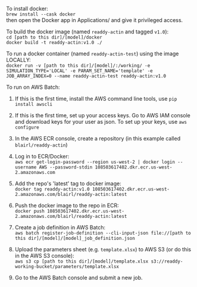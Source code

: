 To install docker:<br/>
`brew install --cask docker`<br/>
then open the Docker app in Applications/ and give it privileged access.

To build the docker image (named `readdy-actin` and tagged `v1.0`):<br/>
`cd [path to this dir]/[model]/docker`<br/>
`docker build -t readdy-actin:v1.0 ./`

To run a docker container (named `readdy-actin-test`) using the image LOCALLY:<br/>
`docker run -v [path to this dir]/[model]/:/working/ -e SIMULATION_TYPE='LOCAL' -e PARAM_SET_NAME='template' -e JOB_ARRAY_INDEX=0 --name readdy-actin-test readdy-actin:v1.0`

To run on AWS Batch:<br/>
1. If this is the first time, install the AWS command line tools, use `pip install awscli`

2. If this is the first time, set up your access keys. Go to AWS IAM console and download keys for your user as json. To set up your keys, use `aws configure`

3. In the AWS ECR console, create a repository (in this example called `blairl/readdy-actin`)

4. Log in to ECR/Docker:<br/>`aws ecr get-login-password --region us-west-2 | docker login --username AWS --password-stdin 108503617402.dkr.ecr.us-west-2.amazonaws.com`

5. Add the repo's 'latest' tag to docker image:<br/>
`docker tag readdy-actin:v1.0 108503617402.dkr.ecr.us-west-2.amazonaws.com/blairl/readdy-actin:latest`

6. Push the docker image to the repo in ECR:<br/>
`docker push 108503617402.dkr.ecr.us-west-2.amazonaws.com/blairl/readdy-actin:latest`

7. Create a job definition in AWS Batch:<br/>
`aws batch register-job-definition --cli-input-json file://[path to this dir]/[model]/[model]_job_definition.json`

8. Upload the parameters sheet (e.g. `template.xlsx`) to AWS S3 (or do this in the AWS S3 console):<br/>
`aws s3 cp [path to this dir]/[model]/template.xlsx s3://readdy-working-bucket/parameters/template.xlsx`

9. Go to the AWS Batch console and submit a new job.